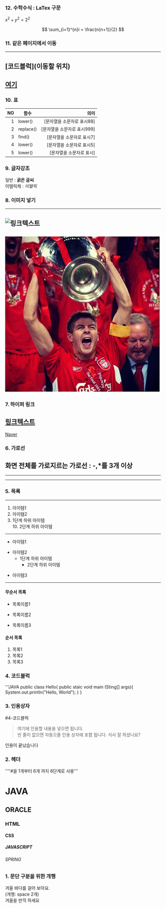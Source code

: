 
### 12. 수학수식 : LaTex 구문
$x^2 + y^2 = 2^2$  

$$  
\sum_{i=1}^{n}i = \frac{n(n+1)}{2}
$$  


### 11. 같은 페이지에서 이동 
---
[코드블럭](이동할 위치)
---
[여기](#4-코드블럭)
---


### 10. 표
|NO|함수|의미|  
|---------------:|-----------------|----------------:|
|1|lower()|[문자열을 소문자로 표시88]|
|2|replace()|[문자열을 소문자로 표시999]|
|3|find()|[문자열을 소문자로 표시7]|
|4|lower()|[문자열을 소문자로 표시5]|
|5|lower()|[문자열을 소문자로 표시]|

### 9. 글자강조
일반 : **굵은 글씨**  
이텔릭체 : *이텔릭*

### 8. 이미지 넣기
---
![링크텍스트](링크URL)
---
![window 이미지](https://github.com/thdfpdh/markdown/blob/main/doc/SG.jpg)
---

### 7. 하이퍼 링크
[링크텍스트](링크URL "설명")
--
[Naver](https://www.naver.com/ "수업자료")

### 6. 가로선
화면 전체를 가로지르는 가로선 :  -,*를 3개 이상
---
***
----
### 5. 목록
---
1. 아이템1  
2. 아이템2  
  9. 1단계 하위 아이템  
    10. 2단계 하위 아이템

---
- 아이템1
+ 아이템2  
  - 1단계 하위 아이템
    * 2단계 하위 아이템  
* 아이템3
---

#### 무순서 목록
* 목록이름1
- 목록이름2
+ 목록이름3


#### 순서 목록
1. 목록1
1. 목록2
1. 목록3

### 4. 코드블럭 
'''JAVA
public class Hello{
  public staic void main (Sting[] args){
    System.out.println("Hello, World"); 
  }
}


### 3. 인용상자
#4-코드블럭  
>여기에 인용할 내용을 넣으면 됩니다.  
>빈 줄이 없으면 자동으올 인용 상자에 포함 됩니다.
식사 잘 하셨나요?

인용이 끝났습니다



### 2. 헤더
''''#을 1개부터 6개 까지 6단계로 사용'''
# JAVA
## ORACLE
### HTML
#### CSS
##### JAVASCRIPT
###### SPRING

### 1. 문단 구분을 위한 개행
겨울 바다를 걸어 보아요.  
(개행: space 2개)  
겨울을 만끽 하세요
